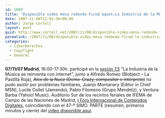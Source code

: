 ```yaml
---
id: 1009
title: 'Disponible ví­deo mesa redonda Ficod &quot;La Industria de la Música se reinventa con internet&quot;'
date: 2007-11-08T12:01:56+00:00
author: Jorge Cortell
layout: post
guid: http://www.cortell.net/2007/11/08/disponible-video-mesa-redonda-ficod-la-industria-de-la-musica-se-reinventa-con-internet/
permalink: /2007/11/08/disponible-video-mesa-redonda-ficod-la-industria-de-la-musica-se-reinventa-con-internet/
categories:
  - CiberDerechos
  - Copyfight
  - General
---
```

**07/11/07 Madrid**, 16:00-17:30h. participé en la <a target="_blank" title="Programa FICOD 2007" href="http://www.ficod2007.es/programa.php">sesión 7.5</a> "La Industria de la Música se reinventa con internet", junto a Alfredo Romeo (Blobject – La Pastilla Roja), <strike>Alex de la Nuez (Demo-Crazy, compositor e intérprete)</strike> no pudo asistir por problemas familiares, Juanjo Montanary (Editor in Chief MSN), Lucile Collet (Jamendo), Pablo Filomeno (Grupo Mendetz), y Ventura Barba (Yahoo! Music). Auditorio Sur de los recintos feriales de IFEMA de Campo de las Naciones de Madrid, <a target="_blank" title="FICOD" href="http://www.ficod2007.es/">I Foro Internacional de Contenidos Digitales</a>, coincidiendo con el 47-º SIMO. PARTE (resumen, primeros minutos y cierre) del <a target="_blank" title="Video Ficod" href="http://www.ficod2007.es/videos-det.php?id=55">ví­deo disponible aquí­</a>.